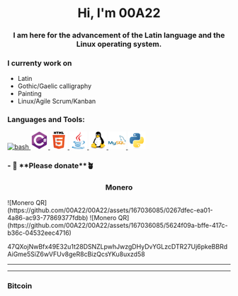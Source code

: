 <h1 align="center">Hi, I'm 00A22</h1>
<h3 align="center">I am here for the advancement of the Latin language and the Linux operating system.  </h3>
<h3>I currenty work on</h3>

<ul>
  <li>Latin
  <li>Gothic/Gaelic calligraphy
  <li>Painting
  <li>Linux/Agile Scrum/Kanban
</ul>

<p align="left">
</p>

<h3 align="left">Languages and Tools:</h3>
<p align="left"> <a href="https://www.gnu.org/software/bash/" target="_blank" rel="noreferrer"> <img src="https://www.vectorlogo.zone/logos/gnu_bash/gnu_bash-icon.svg" alt="bash" width="40" height="40"/> </a> <a href="https://www.w3schools.com/cs/" target="_blank" rel="noreferrer"> <img src="https://raw.githubusercontent.com/devicons/devicon/master/icons/csharp/csharp-original.svg" alt="csharp" width="40" height="40"/> </a> <a href="https://www.w3.org/html/" target="_blank" rel="noreferrer"> <img src="https://raw.githubusercontent.com/devicons/devicon/master/icons/html5/html5-original-wordmark.svg" alt="html5" width="40" height="40"/> </a> <a href="https://www.java.com" target="_blank" rel="noreferrer"> <img src="https://raw.githubusercontent.com/devicons/devicon/master/icons/java/java-original.svg" alt="java" width="40" height="40"/> </a> <a href="https://www.linux.org/" target="_blank" rel="noreferrer"> <img src="https://raw.githubusercontent.com/devicons/devicon/master/icons/linux/linux-original.svg" alt="linux" width="40" height="40"/> </a> <a href="https://www.mysql.com/" target="_blank" rel="noreferrer"> <img src="https://raw.githubusercontent.com/devicons/devicon/master/icons/mysql/mysql-original-wordmark.svg" alt="mysql" width="40" height="40"/> </a> <a href="https://www.python.org" target="_blank" rel="noreferrer"> <img src="https://raw.githubusercontent.com/devicons/devicon/master/icons/python/python-original.svg" alt="python" width="40" height="40"/> </a> </p>

<h3>
- 🌱 **Please donate**🪴
</h3>

<h3 align="center">
Monero  
</h3>
![Monero QR](https://github.com/00A22/00A22/assets/167036085/0267dfec-ea01-4a86-ac93-77869377fdbb)
![Monero QR](https://github.com/00A22/00A22/assets/167036085/5624f09a-bffe-417c-b36c-04532eec4716)

47QXojNwBfx49E32u1t28DSNZLpwhJwzgDHyDvYGLzcDTR27Uj6pkeBBRdAiGme5SiZ6wVFUv8geR8cBizQcsYKu8uxzd58

<hr>
<hr>

<h3>
  
Bitcoin

</h3>
